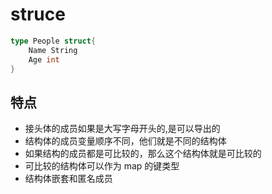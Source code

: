 # struce

```go
type People struct{
    Name String
    Age int
}
```

## 特点

- 接头体的成员如果是大写字母开头的,是可以导出的
- 结构体的成员变量顺序不同，他们就是不同的结构体
- 如果结构的成员都是可比较的，那么这个结构体就是可比较的
- 可比较的结构体可以作为 map 的键类型
- 结构体嵌套和匿名成员

